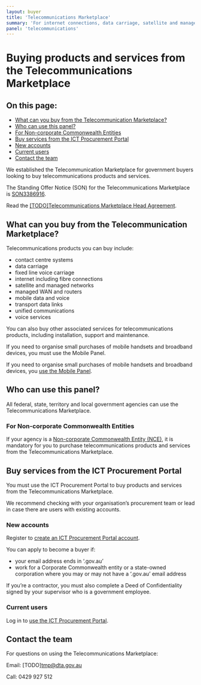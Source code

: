 ```yaml
---
layout: buyer
title: 'Telecommunications Marketplace'
summary: 'For internet connections, data carriage, satellite and managed networks'
panel: 'telecommunications'
---
```


# Buying products and services from the Telecommunications Marketplace

<nav class="au-inpage-nav-links" aria-label="in page navigation">
  <h2 class="au-inpage-nav-links__heading">On this page:</h2>
  <ul class="au-link-list">
    <li><a href="#what-can-you-buy">What can you buy from the Telecommunication Marketplace?</a></li>
    <li><a href="#who-can-use-this-panel">Who can use this panel?</a></li>
    <li><a href="#non-corporate-commonwealth-entities">For Non-corporate Commonwealth Entities</a></li>
    <li><a href="#buy-services-from-the-ict-procurement-portal">Buy services from the ICT Procurement Portal</a></li>
    <li><a href="#new-accounts">New accounts</a></li>
    <li><a href="#current-users">Current users</a></li>
    <li><a href="#contact-the-team">Contact the team</a></li>
  </ul>
</nav>

We established the Telecommunication Marketplace for government buyers looking to buy telecommunications products and services.

The Standing Offer Notice (SON) for the Telecommunications Marketplace is <a href="https://www.tenders.gov.au/Son/Show/fc7270c0-f972-aca0-8f96-b23046b347cf" target="_blank" rel="external noreferrer">SON3386916</a>.

Read the <a href="#" target="_blank" rel="external noreferrer">[TODO]Telecommunications Marketplace Head Agreement</a>.

## <span name="what-can-you-buy">What can you buy from the Telecommunication Marketplace?</span>

Telecommunications products you can buy include:

- contact centre systems
- data carriage
- fixed line voice carriage
- internet including fibre connections
- satellite and managed networks
- managed WAN and routers
- mobile data and voice
- transport data links
- unified communications
- voice services

You can also buy other associated services for telecommunications products, including installation, support and maintenance.

If you need to organise small purchases of mobile handsets and broadband devices, you must use the Mobile Panel.

If you need to organise small purchases of mobile handsets and broadband devices, you [use the Mobile Panel](/buyer/products-and-services/mobile).

## <span name="who-can-use-this-panel">Who can use this panel?</span>

All federal, state, territory and local government agencies can use the Telecommunications Marketplace.

### <span name="non-corporate-commonwealth-entities">For Non-corporate Commonwealth Entities</span>

If your agency is a <a href="https://www.finance.gov.au/about-us/glossary/pgpa/term-non-corporate-commonwealth-entity-nce" target="_blank" rel="external noreferrer">Non-corporate Commonwealth Entity (NCE)</a>, it is mandatory for you to purchase telecommunications products and services from the Telecommunications Marketplace.

## <span name="buy-services-from-the-ict-procurement-portal">Buy services from the ICT Procurement Portal</span>

You must use the ICT Procurement Portal to buy products and services from the Telecommunications Marketplace.

We recommend checking with your organisation’s procurement team or lead in case there are users with existing accounts.

### <span name="new-accounts">New accounts</span>

Register to <a href="https://ictprocurement.service-now.com/register/self_register?type=sp" target="_blank" rel="external noreferrer">create an ICT Procurement Portal account</a>.

You can apply to become a buyer if:

- your email address ends in ‘.gov.au’
- work for a Corporate Commonwealth entity or a state-owned corporation where you may or may not have a ‘.gov.au’ email address

If you’re a contractor, you must also complete a Deed of Confidentiality signed by your supervisor who is a government employee.

### <span name="current-users">Current users</span>

Log in to <a href="https://ictprocurement.service-now.com/sp" target="_blank" rel="external noreferrer">use the ICT Procurement Portal</a>.

## <span name="contact-the-team">Contact the team</span>

For questions on using the Telecommunications Marketplace:

Email: [TODO]tmp@dta.gov.au

Call: 0429 927 512
